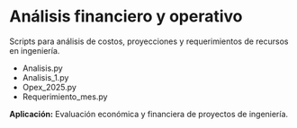 # Análisis financiero y operativo

Scripts para análisis de costos, proyecciones y requerimientos de recursos en ingeniería.

- Analisis.py
- Analisis_1.py
- Opex_2025.py
- Requerimiento_mes.py

**Aplicación:** Evaluación económica y financiera de proyectos de ingeniería.
